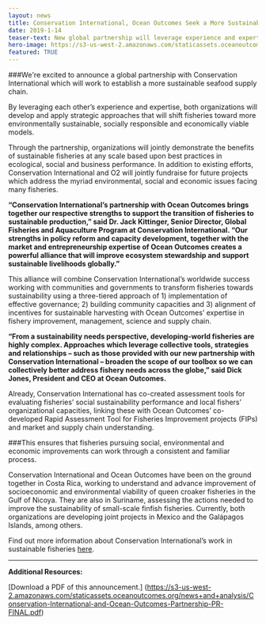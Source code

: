 ```yaml
---
layout: news
title: Conservation International, Ocean Outcomes Seek a More Sustainable Global Seafood Supply Chain
date: 2019-1-14
teaser-text: New global partnership will leverage experience and expertise to shift fisheries in developing regions of the world toward more environmentally sustainable, socially responsible and economically viable models.
hero-image: https://s3-us-west-2.amazonaws.com/staticassets.oceanoutcomes.org/news+and+analysis/hero+images/conservation-international-O2-partnership-hero.jpg
featured: TRUE
---
```

###We're excited to announce a global partnership with Conservation International which will work to establish a more sustainable seafood supply chain.

By leveraging each other’s experience and expertise, both organizations will develop and apply strategic approaches that will shift fisheries toward more environmentally sustainable, socially responsible and economically viable models. 

Through the partnership, organizations will jointly demonstrate the benefits of sustainable fisheries at any scale based upon best practices in ecological, social and business performance. In addition to existing efforts, Conservation International and O2 will jointly fundraise for future projects which address the myriad environmental, social and economic issues facing many fisheries.

**“Conservation International’s partnership with Ocean Outcomes brings together our respective strengths to support the transition of fisheries to sustainable production,” said Dr. Jack Kittinger, Senior Director, Global Fisheries and Aquaculture Program at Conservation International. “Our strengths in policy reform and capacity development, together with the market and entrepreneurship expertise of Ocean Outcomes creates a powerful alliance that will improve ecosystem stewardship and support sustainable livelihoods globally.”**

This alliance will combine Conservation International’s worldwide success working with communities and governments to transform fisheries towards sustainability using a three-tiered approach of 1) implementation of effective governance; 2) building community capacities and 3) alignment of incentives for sustainable harvesting with Ocean Outcomes’ expertise in fishery improvement, management, science and supply chain.

**“From a sustainability needs perspective, developing-world fisheries are highly complex. Approaches which leverage collective tools, strategies and relationships – such as those provided with our new partnership with Conservation International – broaden the scope of our toolbox so we can collectively better address fishery needs across the globe,” said Dick Jones, President and CEO at Ocean Outcomes.**

Already, Conservation International has co-created assessment tools for evaluating fisheries’ social sustainability performance and local fishers’ organizational capacities, linking these with Ocean Outcomes’ co-developed Rapid Assessment Tool for Fisheries Improvement projects (FIPs) and market and supply chain understanding. 

###This ensures that fisheries pursuing social, environmental and economic improvements can work through a consistent and familiar process.

Conservation International and Ocean Outcomes have been on the ground together in Costa Rica, working to understand and advance improvement of socioeconomic and environmental viability of queen croaker fisheries in the Gulf of Nicoya. They are also in Suriname, assessing the actions needed to improve the sustainability of small-scale finfish fisheries. Currently, both organizations are developing joint projects in Mexico and the Galápagos Islands, among others.

Find out more information about Conservation International’s work in sustainable fisheries <a href="https://www.conservation.org/How/Pages/Transforming-wild-fisheries-and-fish-farming.aspx" target="_blank">here</a>. 

----

**Additional Resources:**

[Download a PDF of this announcement.] (https://s3-us-west-2.amazonaws.com/staticassets.oceanoutcomes.org/news+and+analysis/Conservation-International-and-Ocean-Outcomes-Partnership-PR-FINAL.pdf)
